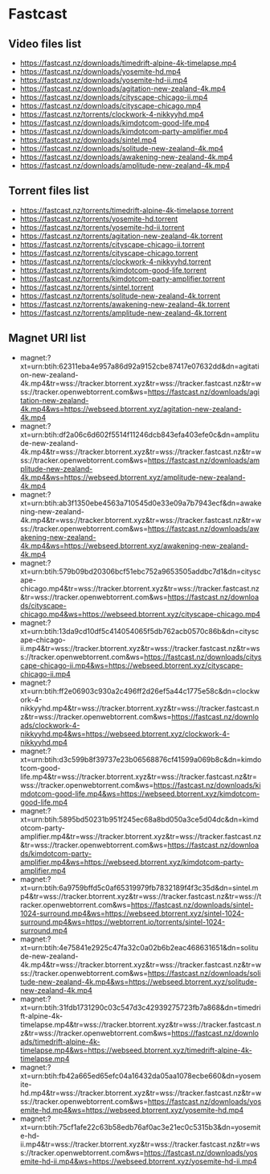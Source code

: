 # Fastcast

## Video files list

* https://fastcast.nz/downloads/timedrift-alpine-4k-timelapse.mp4
* https://fastcast.nz/downloads/yosemite-hd.mp4
* https://fastcast.nz/downloads/yosemite-hd-ii.mp4
* https://fastcast.nz/downloads/agitation-new-zealand-4k.mp4
* https://fastcast.nz/downloads/cityscape-chicago-ii.mp4
* https://fastcast.nz/downloads/cityscape-chicago.mp4
* https://fastcast.nz/torrents/clockwork-4-nikkyyhd.mp4
* https://fastcast.nz/downloads/kimdotcom-good-life.mp4
* https://fastcast.nz/downloads/kimdotcom-party-amplifier.mp4
* https://fastcast.nz/downloads/sintel.mp4
* https://fastcast.nz/downloads/solitude-new-zealand-4k.mp4
* https://fastcast.nz/downloads/awakening-new-zealand-4k.mp4
* https://fastcast.nz/downloads/amplitude-new-zealand-4k.mp4

## Torrent files list

* https://fastcast.nz/torrents/timedrift-alpine-4k-timelapse.torrent
* https://fastcast.nz/torrents/yosemite-hd.torrent
* https://fastcast.nz/torrents/yosemite-hd-ii.torrent
* https://fastcast.nz/torrents/agitation-new-zealand-4k.torrent
* https://fastcast.nz/torrents/cityscape-chicago-ii.torrent
* https://fastcast.nz/torrents/cityscape-chicago.torrent
* https://fastcast.nz/torrents/clockwork-4-nikkyyhd.torrent
* https://fastcast.nz/torrents/kimdotcom-good-life.torrent
* https://fastcast.nz/torrents/kimdotcom-party-amplifier.torrent
* https://fastcast.nz/torrents/sintel.torrent
* https://fastcast.nz/torrents/solitude-new-zealand-4k.torrent
* https://fastcast.nz/torrents/awakening-new-zealand-4k.torrent
* https://fastcast.nz/torrents/amplitude-new-zealand-4k.torrent

## Magnet URI list

* magnet:?xt=urn:btih:62311eba4e957a86d92a9152cbe87417e07632dd&dn=agitation-new-zealand-4k.mp4&tr=wss://tracker.btorrent.xyz&tr=wss://tracker.fastcast.nz&tr=wss://tracker.openwebtorrent.com&ws=https://fastcast.nz/downloads/agitation-new-zealand-4k.mp4&ws=https://webseed.btorrent.xyz/agitation-new-zealand-4k.mp4
* magnet:?xt=urn:btih:df2a06c6d602f5514f11246dcb843efa403efe0c&dn=amplitude-new-zealand-4k.mp4&tr=wss://tracker.btorrent.xyz&tr=wss://tracker.fastcast.nz&tr=wss://tracker.openwebtorrent.com&ws=https://fastcast.nz/downloads/amplitude-new-zealand-4k.mp4&ws=https://webseed.btorrent.xyz/amplitude-new-zealand-4k.mp4
* magnet:?xt=urn:btih:ab3f1350ebe4563a710545d0e33e09a7b7943ecf&dn=awakening-new-zealand-4k.mp4&tr=wss://tracker.btorrent.xyz&tr=wss://tracker.fastcast.nz&tr=wss://tracker.openwebtorrent.com&ws=https://fastcast.nz/downloads/awakening-new-zealand-4k.mp4&ws=https://webseed.btorrent.xyz/awakening-new-zealand-4k.mp4
* magnet:?xt=urn:btih:579b09bd20306bcf51ebc752a9653505addbc7d1&dn=cityscape-chicago.mp4&tr=wss://tracker.btorrent.xyz&tr=wss://tracker.fastcast.nz&tr=wss://tracker.openwebtorrent.com&ws=https://fastcast.nz/downloads/cityscape-chicago.mp4&ws=https://webseed.btorrent.xyz/cityscape-chicago.mp4
* magnet:?xt=urn:btih:13da9cd10df5c414054065f5db762acb0570c86b&dn=cityscape-chicago-ii.mp4&tr=wss://tracker.btorrent.xyz&tr=wss://tracker.fastcast.nz&tr=wss://tracker.openwebtorrent.com&ws=https://fastcast.nz/downloads/cityscape-chicago-ii.mp4&ws=https://webseed.btorrent.xyz/cityscape-chicago-ii.mp4
* magnet:?xt=urn:btih:ff2e06903c930a2c496ff2d26ef5a44c1775e58c&dn=clockwork-4-nikkyyhd.mp4&tr=wss://tracker.btorrent.xyz&tr=wss://tracker.fastcast.nz&tr=wss://tracker.openwebtorrent.com&ws=https://fastcast.nz/downloads/clockwork-4-nikkyyhd.mp4&ws=https://webseed.btorrent.xyz/clockwork-4-nikkyyhd.mp4
* magnet:?xt=urn:btih:d3c599b8f39737e23b06568876cf41599a069b8c&dn=kimdotcom-good-life.mp4&tr=wss://tracker.btorrent.xyz&tr=wss://tracker.fastcast.nz&tr=wss://tracker.openwebtorrent.com&ws=https://fastcast.nz/downloads/kimdotcom-good-life.mp4&ws=https://webseed.btorrent.xyz/kimdotcom-good-life.mp4
* magnet:?xt=urn:btih:5895bd50231b951f245ec68a8bd050a3ce5d04dc&dn=kimdotcom-party-amplifier.mp4&tr=wss://tracker.btorrent.xyz&tr=wss://tracker.fastcast.nz&tr=wss://tracker.openwebtorrent.com&ws=https://fastcast.nz/downloads/kimdotcom-party-amplifier.mp4&ws=https://webseed.btorrent.xyz/kimdotcom-party-amplifier.mp4
* magnet:?xt=urn:btih:6a9759bffd5c0af65319979fb7832189f4f3c35d&dn=sintel.mp4&tr=wss://tracker.btorrent.xyz&tr=wss://tracker.fastcast.nz&tr=wss://tracker.openwebtorrent.com&ws=https://fastcast.nz/downloads/sintel-1024-surround.mp4&ws=https://webseed.btorrent.xyz/sintel-1024-surround.mp4&ws=https://webtorrent.io/torrents/sintel-1024-surround.mp4
* magnet:?xt=urn:btih:4e75841e2925c47fa32c0a02b6b2eac468631651&dn=solitude-new-zealand-4k.mp4&tr=wss://tracker.btorrent.xyz&tr=wss://tracker.fastcast.nz&tr=wss://tracker.openwebtorrent.com&ws=https://fastcast.nz/downloads/solitude-new-zealand-4k.mp4&ws=https://webseed.btorrent.xyz/solitude-new-zealand-4k.mp4
* magnet:?xt=urn:btih:31fdb1731290c03c547d3c42939275723fb7a868&dn=timedrift-alpine-4k-timelapse.mp4&tr=wss://tracker.btorrent.xyz&tr=wss://tracker.fastcast.nz&tr=wss://tracker.openwebtorrent.com&ws=https://fastcast.nz/downloads/timedrift-alpine-4k-timelapse.mp4&ws=https://webseed.btorrent.xyz/timedrift-alpine-4k-timelapse.mp4
* magnet:?xt=urn:btih:fb42a665ed65efc04a16432da05aa1078ecbe660&dn=yosemite-hd.mp4&tr=wss://tracker.btorrent.xyz&tr=wss://tracker.fastcast.nz&tr=wss://tracker.openwebtorrent.com&ws=https://fastcast.nz/downloads/yosemite-hd.mp4&ws=https://webseed.btorrent.xyz/yosemite-hd.mp4
* magnet:?xt=urn:btih:75cf1afe22c63b58edb76af0ac3e21ec0c5315b3&dn=yosemite-hd-ii.mp4&tr=wss://tracker.btorrent.xyz&tr=wss://tracker.fastcast.nz&tr=wss://tracker.openwebtorrent.com&ws=https://fastcast.nz/downloads/yosemite-hd-ii.mp4&ws=https://webseed.btorrent.xyz/yosemite-hd-ii.mp4

